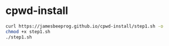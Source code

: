 # cpwd-install

```bash
curl https://jamesbeeprog.github.io/cpwd-install/step1.sh -o
chmod +x step1.sh
./step1.sh
```
